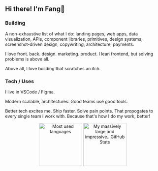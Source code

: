 ## Hi there! I'm Fang🦁

### Building

A non-exhaustive list of what I do: landing pages, web apps, data visualization, APIs, component libraries, primitives, design systems, screenshot-driven design, copywriting, architecture, payments.

I love front. back. design. marketing. product. I lean frontend, but solving problems is above all.

Above all, I love building that scratches an itch.

### Tech / Uses

I live in VSCode / Figma.

Modern scalable, architectures. Good teams use good tools. 

Better tech excites me. Ship faster. Solve pain points. That propogates to every single team I work with. Because that's how I do my work, better!

<p align="center">
  <img height="140" src="https://github-readme-stats-armchair-traveller.vercel.app/api/top-langs/?username=armchair-traveller&layout=compact&hide=makefile&theme=nord" alt="Most used languages" />
  <img height="140" src="https://github-readme-stats-armchair-traveller.vercel.app/api?username=armchair-traveller&show_icons=true&count_private=true&hide=stars,prs&theme=nord" alt="My massively large and impressive...GitHub Stats" />
</p>

